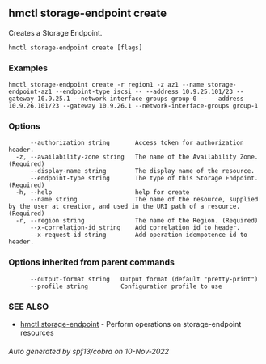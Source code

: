 ## hmctl storage-endpoint create

Creates a Storage Endpoint.

```
hmctl storage-endpoint create [flags]
```

### Examples

```
hmctl storage-endpoint create -r region1 -z az1 --name storage-endpoint-az1 --endpoint-type iscsi -- --address 10.9.25.101/23 --gateway 10.9.25.1 --network-interface-groups group-0 -- --address 10.9.26.101/23 --gateway 10.9.26.1 --network-interface-groups group-1
```

### Options

```
      --authorization string       Access token for authorization header.
  -z, --availability-zone string   The name of the Availability Zone. (Required)
      --display-name string        The display name of the resource.
      --endpoint-type string       The type of this Storage Endpoint. (Required)
  -h, --help                       help for create
      --name string                The name of the resource, supplied by the user at creation, and used in the URI path of a resource. (Required)
  -r, --region string              The name of the Region. (Required)
      --x-correlation-id string    Add correlation id to header.
      --x-request-id string        Add operation idempotence id to header.
```

### Options inherited from parent commands

```
      --output-format string   Output format (default "pretty-print")
      --profile string         Configuration profile to use
```

### SEE ALSO

* [hmctl storage-endpoint](hmctl_storage-endpoint.md)	 - Perform operations on storage-endpoint resources

###### Auto generated by spf13/cobra on 10-Nov-2022
